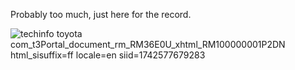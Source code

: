 Probably too much, just here for the record.

![techinfo toyota com_t3Portal_document_rm_RM36E0U_xhtml_RM100000001P2DN html_sisuffix=ff locale=en siid=1742577679283](https://github.com/user-attachments/assets/1c5d521d-b5ff-45ce-b4e5-d66b752f7125)
